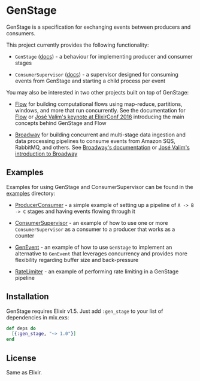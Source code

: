 # GenStage

GenStage is a specification for exchanging events between producers and consumers.

This project currently provides the following functionality:

  * `GenStage` ([docs](https://hexdocs.pm/gen_stage/GenStage.html)) - a behaviour for implementing producer and consumer stages

  * `ConsumerSupervisor` ([docs](https://hexdocs.pm/gen_stage/ConsumerSupervisor.html)) - a supervisor designed for consuming events from GenStage and starting a child process per event

You may also be interested in two other projects built on top of GenStage:

  * [Flow](https://github.com/plataformatec/flow) for building computational flows using map-reduce, partitions, windows, and more that run concurrently. See the documentation for [Flow](https://hexdocs.pm/flow) or [José Valim's keynote at ElixirConf 2016](https://youtu.be/srtMWzyqdp8?t=244) introducing the main concepts behind GenStage and Flow
  
  * [Broadway](https://github.com/plataformatec/broadway) for building concurrent and multi-stage data ingestion and data processing pipelines to consume events from Amazon SQS, RabbitMQ, and others. See [Broadway's documentation](https://hexdocs.pm/broadway) or [José Valim's introduction to Broadway](https://www.youtube.com/watch?v=ZOExnT1PYjs)

## Examples

Examples for using GenStage and ConsumerSupervisor can be found in the [examples](examples) directory:

  * [ProducerConsumer](examples/producer_consumer.exs) - a simple example of setting up a pipeline of `A -> B -> C` stages and having events flowing through it

  * [ConsumerSupervisor](examples/consumer_supervisor.exs) - an example of how to use one or more `ConsumerSupervisor` as a consumer to a producer that works as a counter

  * [GenEvent](examples/gen_event.exs) - an example of how to use `GenStage` to implement an alternative to `GenEvent` that leverages concurrency and provides more flexibility regarding buffer size and back-pressure

  * [RateLimiter](examples/rate_limiter.exs) - an example of performing rate limiting in a GenStage pipeline

## Installation

GenStage requires Elixir v1.5. Just add `:gen_stage` to your list of dependencies in mix.exs:

```elixir
def deps do
  [{:gen_stage, "~> 1.0"}]
end
```

## License

Same as Elixir.
